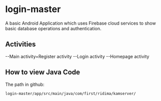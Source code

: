# login-master

A basic Android Application which uses Firebase cloud services to show basic database operations and authentication.

## Activities
--Main activity=Register activity
--Login activity
--Homepage activity

## How to view Java Code
The path in github:
```
login-master/app/src/main/java/com/first/ridima/kamserver/
```



